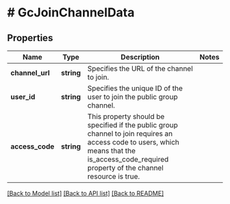 # # GcJoinChannelData

## Properties

Name | Type | Description | Notes
------------ | ------------- | ------------- | -------------
**channel_url** | **string** | Specifies the URL of the channel to join. |
**user_id** | **string** | Specifies the unique ID of the user to join the public group channel. |
**access_code** | **string** | This property should be specified if the public group channel to join requires an access code to users, which means that the is_access_code_required property of the channel resource is true. |

[[Back to Model list]](../../README.md#models) [[Back to API list]](../../README.md#endpoints) [[Back to README]](../../README.md)
